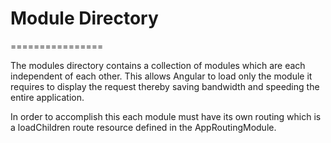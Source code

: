 # Module Directory
================

The modules directory contains a collection of modules which are each independent of each other. This allows Angular to load only the module it requires to display the request thereby saving bandwidth and speeding the entire application.

In order to accomplish this each module must have its own routing which is a loadChildren route resource defined in the AppRoutingModule.
